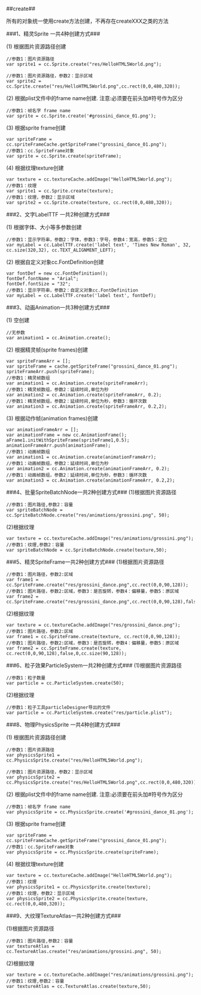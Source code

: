 ##create##

所有的对象统一使用create方法创建，不再存在createXXX之类的方法

###1、精灵Sprite 一共4种创建方式###

(1) 根据图片资源路径创建

    //参数1：图片资源路径
    var sprite1 = cc.Sprite.create("res/HelloHTML5World.png");

    //参数1：图片资源路径，参数2：显示区域
    var sprite2 = cc.Sprite.create("res/HelloHTML5World.png",cc.rect(0,0,480,320));

(2) 根据plist文件中的frame name创建. 注意:必须要在前头加#符号作为区分

    //参数1：帧名字 frame name
    var sprite = cc.Sprite.create('#grossini_dance_01.png');

(3) 根据sprite frame创建

    var spriteFrame = cc.spriteFrameCache.getSpriteFrame("grossini_dance_01.png");
    //参数1：cc.SpriteFrame对象
    var sprite = cc.Sprite.create(spriteFrame);

(4) 根据纹理texture创建

    var texture = cc.textureCache.addImage("HelloHTML5World.png");
    //参数1：纹理
    var sprite1 = cc.Sprite.create(texture);
    //参数1：纹理，参数2：显示区域
    var sprite2 = cc.Sprite.create(texture, cc.rect(0,0,480,320));

###2、文字LabelTTF 一共2种创建方式###

(1) 根据字体、大小等多参数创建

    //参数1：显示字符串，参数2：字体，参数3：字号，参数4：宽高，参数5：定位
    var myLabel = cc.LabelTTF.create('label text', 'Times New Roman', 32, cc.size(320,32), cc.TEXT_ALIGNMENT_LEFT);

(2) 根据自定义对象cc.FontDefinition创建

    var fontDef = new cc.FontDefinition();
    fontDef.fontName = "Arial";
    fontDef.fontSize = "32";
    //参数1：显示字符串，参数2：自定义对象cc.FontDefinition
    var myLabel = cc.LabelTTF.create('label text', fontDef);

###3、动画Animation一共3种创建方式###

(1) 空创建

    //无参数
    var animation1 = cc.Animation.create();

(2) 根据精灵帧(sprite frames)创建

    var spriteFrameArr = [];
    var spriteFrame = cache.getSpriteFrame("grossini_dance_01.png");
    spriteFrameArr.push(spriteFrame);
    //参数1：精灵帧数组
    var animation1 = cc.Animation.create(spriteFrameArr);
    //参数1：精灵帧数组，参数2：延续时间,单位为秒
    var animation2 = cc.Animation.create(spriteFrameArr, 0.2);
    //参数1：精灵帧数组，参数2：延续时间,单位为秒，参数3：循环次数
    var animation3 = cc.Animation.create(spriteFrameArr, 0.2,2);

(3) 根据动作帧(animation frames)创建

    var animationFrameArr = [];
    var animationFrame = new cc.AnimationFrame();
    aFrame1.initWithSpriteFrame(spriteFrame1,0.5);
    animationFrameArr.push(animationFrame);
    //参数1：动画帧数组
    var animation1 = cc.Animation.create(animationFrameArr);
    //参数1：动画帧数组，参数2：延续时间,单位为秒
    var animation2 = cc.Animation.create(animationFrameArr, 0.2);
    //参数1：动画帧数组，参数2：延续时间,单位为秒，参数3：循环次数
    var animation3 = cc.Animation.create(animationFrameArr, 0.2,2);

###4、批量SpriteBatchNode一共2种创建方式###
(1)根据图片资源路径

    //参数1：图片路径,参数2：容量
    var spriteBatchNode = cc.SpriteBatchNode.create("res/animations/grossini.png", 50);
(2)根据纹理

    var texture = cc.textureCache.addImage("res/animations/grossini.png");
    //参数1：纹理,参数2：容量
    var spriteBatchNode = cc.SpriteBatchNode.create(texture,50);

###5、精灵SpriteFrame一共2种创建方式###
(1)根据图片资源路径

    //参数1：图片路径，参数2:区域
    var frame1 = cc.SpriteFrame.create("res/grossini_dance.png",cc.rect(0,0,90,128));
    //参数1：图片路径，参数2:区域，参数3：是否旋转，参数4：偏移量，参数5：原区域
    var frame2 = cc.SpriteFrame.create("res/grossini_dance.png",cc.rect(0,0,90,128),false,0,cc.size(90,128));
(2)根据纹理

    var texture = cc.textureCache.addImage("res/grossini_dance.png");
    //参数1：图片路径，参数2:区域
    var frame1 = cc.SpriteFrame.create(texture, cc.rect(0,0,90,128));
    //参数1：图片路径，参数2:区域，参数3：是否旋转，参数4：偏移量，参数5：原区域
    var frame2 = cc.SpriteFrame.create(texture, cc.rect(0,0,90,128),false,0,cc.size(90,128));

###6、粒子效果ParticleSystem一共2种创建方式###
(1)根据图片资源路径

    //参数1：粒子数量
    var particle = cc.ParticleSystem.create(50);
(2)根据纹理

    //参数1：粒子工具particleDesigner导出的文件
    var particle = cc.ParticleSystem.create("res/particle.plist");

###8、物理PhysicsSprite 一共4种创建方式###

(1) 根据图片资源路径创建

    //参数1：图片资源路径
    var physicsSprite1 = cc.PhysicsSprite.create("res/HelloHTML5World.png");

    //参数1：图片资源路径，参数2：显示区域
    var physicsSprite2 = cc.PhysicsSprite.create("res/HelloHTML5World.png",cc.rect(0,0,480,320));

(2) 根据plist文件中的frame name创建. 注意:必须要在前头加#符号作为区分

    //参数1：帧名字 frame name
    var physicsSprite = cc.PhysicsSprite.create('#grossini_dance_01.png');

(3) 根据sprite frame创建

    var spriteFrame = cc.spriteFrameCache.getSpriteFrame("grossini_dance_01.png");
    //参数1：cc.SpriteFrame对象
    var physicsSprite = cc.PhysicsSprite.create(spriteFrame);

(4) 根据纹理texture创建

    var texture = cc.textureCache.addImage("HelloHTML5World.png");
    //参数1：纹理
    var physicsSprite1 = cc.PhysicsSprite.create(texture);
    //参数1：纹理，参数2：显示区域
    var physicsSprite2 = cc.PhysicsSprite.create(texture, cc.rect(0,0,480,320));

###9、大纹理TextureAtlas一共2种创建方式###

(1)根据图片资源路径

    //参数1：图片路径,参数2：容量
    var textureAtlas = cc.TextureAtlas.create("res/animations/grossini.png", 50);
(2)根据纹理

    var texture = cc.textureCache.addImage("res/animations/grossini.png");
    //参数1：纹理,参数2：容量
    var textureAtlas = cc.TextureAtlas.create(texture,50);
